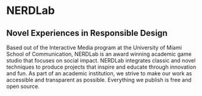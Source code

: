 # NERDLab
## Novel Experiences in Responsible Design
Based out of the Interactive Media program at the University of Miami School of Communication, NERDLab is an award winning academic game studio that focuses on social impact. NERDLab integrates classic and novel techniques to produce projects that inspire and educate through innovation and fun. As part of an academic institution, we strive to make our work as accessible and transparent as possible. Everything we publish is free and open source.

